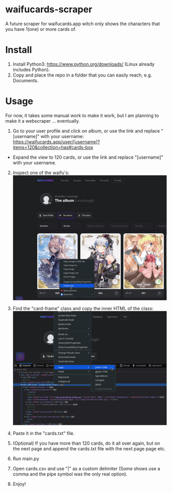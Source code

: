 # waifucards-scraper
A future scraper for waifucards.app witch only shows the characters that you have 1(one) or more cards of.

# Install
1. Install Python3: https://www.python.org/downloads/ (Linux already includes Python).
2. Copy and place the repo in a folder that you can easily reach, e.g. Documents.

# Usage
For now, it takes some manual work to make it work, but I am planning to make it a webscraper ... eventually.

1. Go to your user profile and click on album, or use the link and replace "[username]" with your username: https://waifucards.app/user/[username]?items=120&collection=has#cards-box
* Expand the view to 120 cards, or use the link and replace "[username]" with your username.
2. Inspect one of the waifu's:
![alt text](https://raw.githubusercontent.com/LavaLaugh/waifucards-scraper/main/Inspect.png "Inspect waifu")

3. Find the "card-frame" class and copy the inner HTML of the class:
![alt text](https://raw.githubusercontent.com/LavaLaugh/waifucards-scraper/main/inner-HTML.png "Inner HTML")

4. Paste it in the "cards.txt" file.
5. (Optional) If you have more than 120 cards, do it all over again, but on the next page and append the cards.txt file with the next page page etc.
6. Run main.py
7. Open cards.csv and use "|" as a custom delimiter (Some shows use a comma and the pipe symbol was the only real option).
8. Enjoy!
